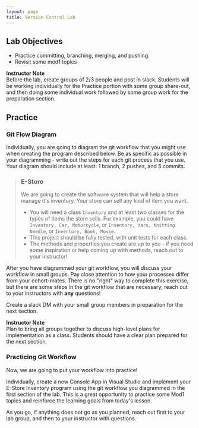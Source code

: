 ```yaml
---
layout: page
title: Version Control Lab
---
```


## Lab Objectives
* Practice committing, branching, merging, and pushing.
* Revisit some mod1 topics

<aside class="instructor-notes">
    <p><strong>Instructor Note</strong><br>Before the lab, create groups of 2/3 people and post in slack.  Students will be working individually for the Practice portion with some group share-out, and then doing some individual work followed by some group work for the preparation section.</p>
</aside>

## Practice

### Git Flow Diagram

Individually, you are going to diagram the git workflow that you might use when creating the program described below.  Be as specific as possible in your diagramming - write out the steps for each git process that you use.  Your diagram should include at least: 1 branch, 2 pushes, and 5 commits.


> ### E-Store
> 
> We are going to create the software system that will help a store manage it's inventory.  Your store can sell any kind of item you want.  
> - You will need a class `Inventory` and at least two classes for the types of items the store sells.  For example, you could have `Inventory, Car, Motorcycle`, or `Inventory, Yarn, Knitting Needle`, or `Inventory, Book, Movie`.
> - This project should be fully tested, with unit tests for each class.
> - The methods and properties you create are up to you - if you need some inspiration or help coming up with methods, reach out to your instructor!

After you have diagrammed your git workflow, you will discuss your workflow in small groups.  Pay close attention to how your processes differ from your cohort-mates.  There is no "right" way to complete this exercise, but there are some steps in the git workflow that are necessary; reach out to your instructors with **any** questions!

Create a slack DM with your small group members in preparation for the next section.

<aside class="instructor-notes">
    <p><strong>Instructor Note</strong><br>Plan to bring all groups together to discuss high-level plans for implementation as a class.  Students should have a clear plan prepared for the next section.</p>
</aside>

### Practicing Git Workflow
Now, we are going to put your workflow into practice!

Individually, create a new Console App in Visual Studio and implement your E-Store Inventory program using the git workflow you diagrammed in the first section of the lab.  This is a great opportunity to practice some Mod1 topics and reinforce the learning goals from today's lesson.

As you go, if anything does not go as you planned, reach out first to your lab group, and then to your instructor with questions.


